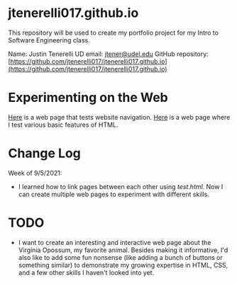 # jtenerelli017.github.io
This repository will be used to create my portfolio project for my Intro to Software Engineering class.

Name: Justin Tenerelli
UD email: jtener@udel.edu
GitHub repository: [https://github.com/jtenerelli017/jtenerelli017.github.io](https://github.com/jtenerelli017/jtenerelli017.github.io)

# Experimenting on the Web
[Here](https://jtenerelli017.github.io/hello-world.html) is a web page that tests website navigation.
[Here](https://jtenerelli017.github.io/html-testing.html) is a web page where I test various basic features of HTML.

# Change Log
Week of 9/5/2021:
- I learned how to link pages between each other using *test.html*. Now I can create multiple web pages to experiment with different skills.

# TODO
- I want to create an interesting and interactive web page about the Virginia Opossum, my favorite animal. Besides making it informative, I'd also like to add some fun nonsense (like adding a bunch of buttons or something similar) to demonstrate my growing expertise in HTML, CSS, and a few other skills I haven't looked into yet.